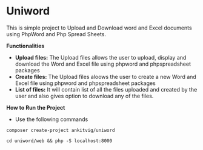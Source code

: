 # Uniword
This is simple project to Upload and Download word and Excel documents using PhpWord and Php Spread Sheets. 

**Functionalities** 
 * **Upload files:** The Upload files allows the user to upload, display and download the Word and Excel file using phpword and phpspreadsheet packages
 * **Create files:** The Upload files aloows the user to create a new Word and Excel file using phpword and phpspreadsheet packages
 * **List of files:** It will contain list of all the files uploaded and created by the user and also gives option to download any of the files.
 
**How to Run the Project** 

* Use the following commands

```composer create-project ankitvig/uniword```

```cd uniword/web && php -S localhost:8000```


